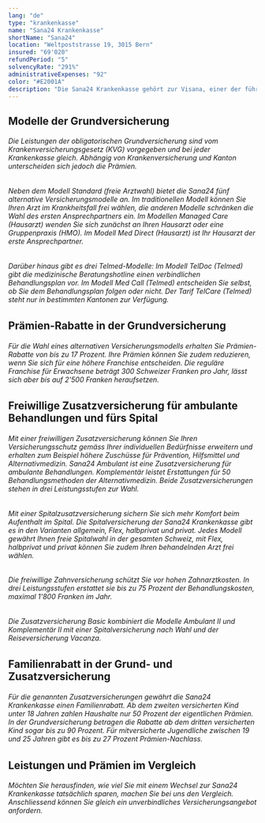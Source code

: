 ```yaml
---
lang: "de"
type: "krankenkasse"
name: "Sana24 Krankenkasse"
shortName: "Sana24"
location: "Weltpoststrasse 19, 3015 Bern"
insured: "69'020"
refundPeriod: "5"
solvencyRate: "291%"
administrativeExpenses: "92"
color: "#E2001A"
description: "Die Sana24 Krankenkasse gehört zur Visana, einer der führenden Krankenversicherungen der Schweiz. Im Jahr 2018 zählte das Unternehmen mit Sitz in Bern mehr als 63'400 Versicherungsnehmer in der Grundversicherung. Daneben bietet die Krankenversicherung auch freiwillige Zusatzversicherungen an. Profitieren Sie jetzt von einem Vergleich der Prämien der Sana24 und finden Sie eine günstige Krankenkasse."
---
```


## Modelle der Grundversicherung

###### Die Leistungen der obligatorischen Grundversicherung sind vom Krankenversicherungsgesetz (KVG) vorgegeben und bei jeder Krankenkasse gleich. Abhängig von Krankenversicherung und Kanton unterscheiden sich jedoch die Prämien.

###### Neben dem Modell Standard (freie Arztwahl) bietet die Sana24 fünf alternative Versicherungsmodelle an. Im traditionellen Modell können Sie Ihren Arzt im Krankheitsfall frei wählen, die anderen Modelle schränken die Wahl des ersten Ansprechpartners ein. Im Modellen Managed Care (Hausarzt) wenden Sie sich zunächst an Ihren Hausarzt oder eine Gruppenpraxis (HMO). Im Modell Med Direct (Hausarzt) ist Ihr Hausarzt der erste Ansprechpartner.

###### Darüber hinaus gibt es drei Telmed-Modelle: Im Modell TelDoc (Telmed) gibt die medizinische Beratungshotline einen verbindlichen Behandlungsplan vor. Im Modell Med Call (Telmed) entscheiden Sie selbst, ob Sie dem Behandlungsplan folgen oder nicht. Der Tarif TelCare (Telmed) steht nur in bestimmten Kantonen zur Verfügung.

## Prämien-Rabatte in der Grundversicherung

###### Für die Wahl eines alternativen Versicherungsmodells erhalten Sie Prämien-Rabatte von bis zu 17 Prozent. Ihre Prämien können Sie zudem reduzieren, wenn Sie sich für eine höhere Franchise entscheiden. Die reguläre Franchise für Erwachsene beträgt 300 Schweizer Franken pro Jahr, lässt sich aber bis auf 2'500 Franken heraufsetzen.

## Freiwillige Zusatzversicherung für ambulante Behandlungen und fürs Spital

###### Mit einer freiwilligen Zusatzversicherung können Sie Ihren Versicherungsschutz gemäss Ihrer individuellen Bedürfnisse erweitern und erhalten zum Beispiel höhere Zuschüsse für Prävention, Hilfsmittel und Alternativmedizin. Sana24 Ambulant ist eine Zusatzversicherung für ambulante Behandlungen. Komplementär leistet Erstattungen für 50 Behandlungsmethoden der Alternativmedizin. Beide Zusatzversicherungen stehen in drei Leistungsstufen zur Wahl.

###### Mit einer Spitalzusatzversicherung sichern Sie sich mehr Komfort beim Aufenthalt im Spital. Die Spitalversicherung der Sana24 Krankenkasse gibt es in den Varianten allgemein, Flex, halbprivat und privat. Jedes Modell gewährt Ihnen freie Spitalwahl in der gesamten Schweiz, mit Flex, halbprivat und privat können Sie zudem Ihren behandelnden Arzt frei wählen.

###### Die freiwillige Zahnversicherung schützt Sie vor hohen Zahnarztkosten. In drei Leistungsstufen erstattet sie bis zu 75 Prozent der Behandlungskosten, maximal 1'800 Franken im Jahr.

###### Die Zusatzversicherung Basic kombiniert die Modelle Ambulant II und Komplementär II mit einer Spitalversicherung nach Wahl und der Reiseversicherung Vacanza.

## Familienrabatt in der Grund- und Zusatzversicherung

###### Für die genannten Zusatzversicherungen gewährt die Sana24 Krankenkasse einen Familienrabatt. Ab dem zweiten versicherten Kind unter 18 Jahren zahlen Haushalte nur 50 Prozent der eigentlichen Prämien. In der Grundversicherung betragen die Rabatte ab dem dritten versicherten Kind sogar bis zu 90 Prozent. Für mitversicherte Jugendliche zwischen 19 und 25 Jahren gibt es bis zu 27 Prozent Prämien-Nachlass.

## Leistungen und Prämien im Vergleich

###### Möchten Sie herausfinden, wie viel Sie mit einem Wechsel zur Sana24 Krankenkasse tatsächlich sparen, machen Sie bei uns den Vergleich. Anschliessend können Sie gleich ein unverbindliches Versicherungsangebot anfordern.
